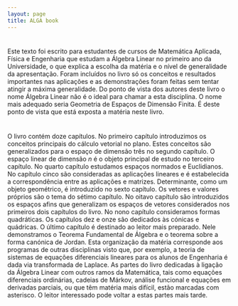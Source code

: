 ```yaml
---
layout: page
title: ALGA book
---
```


<p style="margin-bottom:1cm;"></p>

Este texto foi escrito para estudantes de cursos de Matemática Aplicada, Física e Engenharia que estudam a Álgebra Linear no primeiro ano da Universidade, o que explica a escolha da matéria e o nível de generalidade da apresentação. Foram incluídos no livro só os conceitos e resultados importantes nas aplicações e as demonstrações foram feitas sem tentar atingir a máxima generalidade. Do ponto de vista dos autores deste livro o nome Álgebra Linear não é o ideal para chamar a esta disciplina. O nome mais adequado seria Geometria de Espaços de Dimensão Finita. É deste ponto de vista que está exposta a matéria neste livro.

<p style="margin-bottom:1cm;"></p>

O livro contém doze capítulos. No primeiro capítulo introduzimos os conceitos principais do cálculo vetorial no plano. Estes conceitos são generalizados para o espaço de dimensão três no segundo capítulo. O espaço linear de dimensão $n$ é o objeto principal de estudo no terceiro capítulo. No quarto capítulo estudamos espaços normados e Euclidianos. No capítulo cinco são consideradas as aplicações lineares e é estabelecida a correspondência entre as aplicações e matrizes. Determinante, como um objeto geométrico, é introduzido no sexto capítulo. Os vetores e valores próprios são o tema do sétimo capítulo. No oitavo capítulo são introduzidos os espaços afins que generalizam os espaços de vetores considerados nos primeiros dois capítulos do livro. No nono capítulo consideramos formas quadráticas. Os capítulos dez e onze são dedicados às cónicas e quádricas. O último capítulo é destinado ao leitor mais preparado. Nele demonstramos o Teorema Fundamental de Álgebra e o teorema sobre a forma canónica de Jordan. Esta organização da matéria corresponde aos programas de outras disciplinas visto que, por exemplo, a teoria de sistemas de equações diferenciais lineares para os alunos de Engenharia é dada via transformada de Laplace. As partes do livro dedicadas à ligação da Álgebra Linear com outros ramos da Matemática, tais como equações diferenciais ordinárias, cadeias de Márkov, análise funcional e equações em derivadas parciais, ou que têm matéria mais difícil, estão marcadas com asterisco. O leitor interessado pode voltar a estas partes mais tarde.
